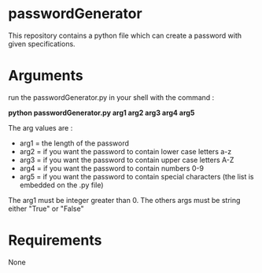 # passwordGenerator

This repository contains a python file which can create a password with given specifications.

# Arguments

run the passwordGenerator.py in your shell with the command :

<b>python passwordGenerator.py arg1 arg2 arg3 arg4 arg5</b> 

The arg values are :

<ul>
	<li>arg1 = the length of the password</li>
	<li>arg2 = if you want the password to contain lower case letters a-z</li>
	<li>arg3 = if you want the password to contain upper case letters A-Z</li>
	<li>arg4 = if you want the password to contain numbers 0-9</li>
	<li>arg5 = if you want the password to contain special characters (the list is embedded on the .py file)</li>
</ul>

The arg1 must be integer greater than 0.
The others args must be string either "True" or "False"


# Requirements

None
 
